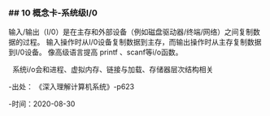 ### \## 10 概念卡-系统级I/0

输入/输出（I/0）是在主存和外部设备（例如磁盘驱动器/终端/网络）之间复制数据的过程。 输入操作时从I/0设备复制数据到主存，而输出操作时从主存复制数据到I/0设备。 像高级语言提高 printf 、scanf等i/o函数。

  系统i/o会和进程、虚拟内存、链接与加载、存储器层次结构相关  

\-出处： 《深入理解计算机系统》-p623

\-时间：2020-08-30